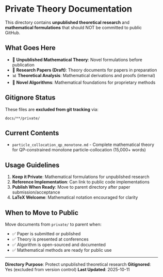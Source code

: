# Private Theory Documentation

This directory contains **unpublished theoretical research** and **mathematical formulations** that should NOT be committed to public GitHub.

## What Goes Here

- 📐 **Unpublished Mathematical Theory**: Novel formulations before publication
- 🔬 **Research Papers (Draft)**: Theory documents for papers in preparation
- 📊 **Theoretical Analysis**: Mathematical derivations and proofs (internal)
- 🧮 **Novel Algorithms**: Mathematical foundations for proprietary methods

## Gitignore Status

These files are **excluded from git tracking** via:
```gitignore
docs/**/private/
```

## Current Contents

- `particle_collocation_qp_monotone.md` - Complete mathematical theory for QP-constrained monotone particle-collocation (15,000+ words)

## Usage Guidelines

1. **Keep it Private**: Mathematical formulations for unpublished research
2. **Reference Implementation**: Can link to public code implementations
3. **Publish When Ready**: Move to parent directory after paper submission/acceptance
4. **LaTeX Welcome**: Mathematical notation encouraged for clarity

## When to Move to Public

Move documents from `private/` to parent when:
- ✅ Paper is submitted or published
- ✅ Theory is presented at conferences
- ✅ Algorithm is open-sourced and documented
- ✅ Mathematical methods are ready for public use

---

**Directory Purpose**: Protect unpublished theoretical research
**Gitignored**: Yes (excluded from version control)
**Last Updated**: 2025-10-11
